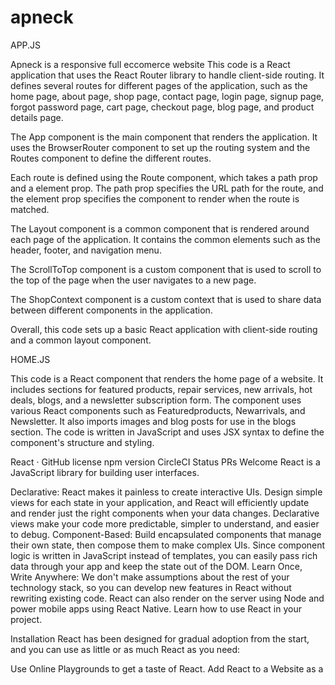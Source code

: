 # apneck
APP.JS

Apneck is a responsive full eccomerce website
This code is a React application that uses the React Router library to handle client-side routing. It defines several routes for different pages of the application, such as the home page, about page, shop page, contact page, login page, signup page, forgot password page, cart page, checkout page, blog page, and product details page.

The 
App
 component is the main component that renders the application. It uses the 
BrowserRouter
 component to set up the routing system and the 
Routes
 component to define the different routes.

Each route is defined using the 
Route
 component, which takes a 
path
 prop and a 
element
 prop. The 
path
 prop specifies the URL path for the route, and the 
element
 prop specifies the component to render when the route is matched.

The 
Layout
 component is a common component that is rendered around each page of the application. It contains the common elements such as the header, footer, and navigation menu.

The 
ScrollToTop
 component is a custom component that is used to scroll to the top of the page when the user navigates to a new page.

The 
ShopContext
 component is a custom context that is used to share data between different components in the application.

Overall, this code sets up a basic React application with client-side routing and a common layout component.

HOME.JS

This code is a React component that renders the home page of a website. It includes sections for featured products, repair services, new arrivals, hot deals, blogs, and a newsletter subscription form. The component uses various React components such as Featuredproducts, Newarrivals, and Newsletter. It also imports images and blog posts for use in the blogs section. The code is written in JavaScript and uses JSX syntax to define the component's structure and styling.

React · GitHub license npm version CircleCI Status PRs Welcome
React is a JavaScript library for building user interfaces.

Declarative: React makes it painless to create interactive UIs. Design simple views for each state in your application, and React will efficiently update and render just the right components when your data changes. Declarative views make your code more predictable, simpler to understand, and easier to debug.
Component-Based: Build encapsulated components that manage their own state, then compose them to make complex UIs. Since component logic is written in JavaScript instead of templates, you can easily pass rich data through your app and keep the state out of the DOM.
Learn Once, Write Anywhere: We don't make assumptions about the rest of your technology stack, so you can develop new features in React without rewriting existing code. React can also render on the server using Node and power mobile apps using React Native.
Learn how to use React in your project.

Installation
React has been designed for gradual adoption from the start, and you can use as little or as much React as you need:

Use Online Playgrounds to get a taste of React.
Add React to a Website as a <script> tag in one minute.
Create a New React App if you're looking for a powerful JavaScript toolchain.
You can use React as a <script> tag from a CDN, or as a react package on npm.

Documentation
You can find the React documentation on the website.

Check out the Getting Started page for a quick overview.

The documentation is divided into several sections:

Tutorial
Main Concepts
Advanced Guides
API Reference
Where to Get Support
Contributing Guide
You can improve it by sending pull requests to this repository.

Examples
We have several examples on the website. Here is the first one to get you started:

import { createRoot } from 'react-dom/client';

function HelloMessage({ name }) {
  return <div>Hello {name}</div>;
}

const root = createRoot(document.getElementById('container'));
root.render(<HelloMessage name="Taylor" />);
This example will render "Hello Taylor" into a container on the page.

You'll notice that we used an HTML-like syntax; we call it JSX. JSX is not required to use React, but it makes code more readable, and writing it feels like writing HTML. If you're using React as a <script> tag, read this section on integrating JSX; otherwise, the recommended JavaScript toolchains handle it automatically.

Contributing
The main purpose of this repository is to continue evolving React core, making it faster and easier to use. Development of React happens in the open on GitHub, and we are grateful to the community for contributing bugfixes and improvements. Read below to learn how you can take part in improving React.

Code of Conduct
Facebook has adopted a Code of Conduct that we expect project participants to adhere to. Please read the full text so that you can understand what actions will and will not be tolerated.

Contributing Guide
Read our contributing guide to learn about our development process, how to propose bugfixes and improvements, and how to build and test your changes to React.

Deployment-url = https://a-pneck-4cvbvszed-eclarkhalid.vercel.app

Good First Issues
To help you get your feet wet and get you familiar with our contribution process, we have a list of good first issues that contain bugs that have a relatively limited scope. This is a great place to get started.

License
React is MIT licensed.
"# eshikhon-final-project" 
